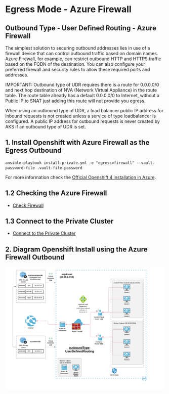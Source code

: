 # Egress Mode - Azure Firewall

## Outbound Type - User Defined Routing - Azure Firewall

The simplest solution to securing outbound addresses lies in use of a firewall device that can control outbound traffic based on domain names. Azure Firewall, for example, can restrict outbound HTTP and HTTPS traffic based on the FQDN of the destination. You can also configure your preferred firewall and security rules to allow these required ports and addresses.

IMPORTANT: Outbound type of UDR requires there is a route for 0.0.0.0/0 and next hop destination of NVA (Network Virtual Appliance) in the route table. The route table already has a default 0.0.0.0/0 to Internet, without a Public IP to SNAT just adding this route will not provide you egress.

When using an outbound type of UDR, a load balancer public IP address for inbound requests is not created unless a service of type loadbalancer is configured. A public IP address for outbound requests is never created by AKS if an outbound type of UDR is set.

## 1. Install Openshift with Azure Firewall as the Egress Outbound

```
ansible-playbook install-private.yml -e "egress=firewall" --vault-password-file .vault-file-password
```

For more information check the [Official Openshift 4 installation in
Azure](https://docs.openshift.com/container-platform/4.6/installing/installing_azure/installing-azure-private.html#installation-azure-user-defined-routing_installing-azure-private).

## 1.2 Checking the Azure Firewall

* [Check Firewall](/docs/check_firewall.md)

## 1.3 Connect to the Private Cluster

* [Connect to the Private Cluster](/docs/connect-private-cluster.md)

## 2. Diagram Openshift Install using the Azure Firewall Outbound

<img align="center" width="850" src="pics/egress_azure_fw.png">

